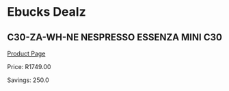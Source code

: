 
# Ebucks Dealz
## C30-ZA-WH-NE NESPRESSO ESSENZA MINI C30
[Product Page](https://www.ebucks.com/web/shop/productSelected.do?prodId=1158954177&catId=1157555110)

Price: R1749.00

Savings: 250.0


	